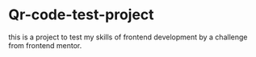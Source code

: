 # Qr-code-test-project
this is a project to test my skills of frontend development by a challenge from frontend mentor.
